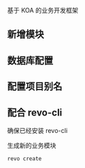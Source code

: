 基于 KOA 的业务开发框架


## 新增模块

## 数据库配置

## 配置项目别名

## 配合 revo-cli

确保已经安装 revo-cli

生成新的业务模块
```
revo create
```